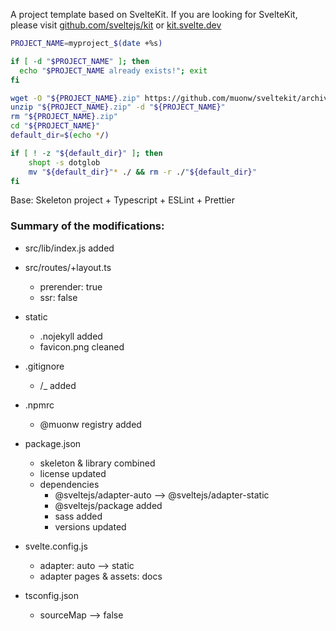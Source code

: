 A project template based on SvelteKit. If you are looking for SvelteKit, please visit [github.com/sveltejs/kit](https://github.com/sveltejs/kit) or [kit.svelte.dev](https://kit.svelte.dev/)

```sh
PROJECT_NAME=myproject_$(date +%s)

if [ -d "$PROJECT_NAME" ]; then
  echo "$PROJECT_NAME already exists!"; exit
fi

wget -O "${PROJECT_NAME}.zip" https://github.com/muonw/sveltekit/archive/refs/heads/main.zip
unzip "${PROJECT_NAME}.zip" -d "${PROJECT_NAME}"
rm "${PROJECT_NAME}.zip"
cd "${PROJECT_NAME}"
default_dir=$(echo */)

if [ ! -z "${default_dir}" ]; then
    shopt -s dotglob
    mv "${default_dir}"* ./ && rm -r ./"${default_dir}"
fi
```

Base: Skeleton project + Typescript + ESLint + Prettier


### Summary of the modifications:

- src/lib/index.js added

- src/routes/+layout.ts
    - prerender: true
    - ssr: false

- static
    - .nojekyll added
    - favicon.png cleaned

- .gitignore
    - /_ added

- .npmrc
    - @muonw registry added

- package.json
    - skeleton & library combined
    - license updated
    - dependencies
        - @sveltejs/adapter-auto --> @sveltejs/adapter-static
        - @sveltejs/package added
        - sass added
        - versions updated

- svelte.config.js
    - adapter: auto --> static
    - adapter pages & assets: docs

- tsconfig.json
    - sourceMap --> false
